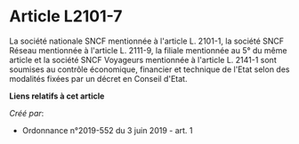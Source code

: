 # Article L2101-7

La société nationale SNCF mentionnée à l'article L. 2101-1, la société SNCF Réseau mentionnée à l'article L. 2111-9, la
filiale mentionnée au 5° du même article et la société SNCF Voyageurs mentionnée à l'article L. 2141-1 sont soumises au
contrôle économique, financier et technique de l'Etat selon des modalités fixées par un décret en Conseil d'Etat.

**Liens relatifs à cet article**

_Créé par_:

  - Ordonnance n°2019-552 du 3 juin 2019 - art. 1
